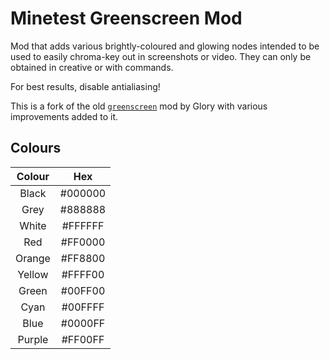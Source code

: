 # Minetest Greenscreen Mod
Mod that adds various brightly-coloured and glowing nodes intended to be used to easily chroma-key out in screenshots or video. They can only be obtained in creative or with commands.

For best results, disable antialiasing!

This is a fork of the old [`greenscreen`](https://content.minetest.net/packages/Glory/greenscreen/) mod by Glory with various improvements added to it.

## Colours
| Colour |   Hex   |
|:------:|:-------:|
| Black  | #000000 |
| Grey   | #888888 |
| White  | #FFFFFF |
| Red    | #FF0000 |
| Orange | #FF8800 |
| Yellow | #FFFF00 |
| Green  | #00FF00 |
| Cyan   | #00FFFF |
| Blue   | #0000FF |
| Purple | #FF00FF |
